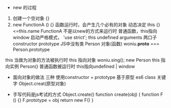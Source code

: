 - new 的过程
1. 创建一个空对象 {}
2. new FunctionA () {}
函数运行时，会产生几个必有的对象
动态决定
this {}<=this.name
FunctionA 不是以new的方式来运行时   普通函数，this指向window
启动严格模式， 'use strict';
this undefined
arguments 
两口子  constructor  prototype
JS中没有类  Person  对象(函数)
woniu.__proto__ === Person.prototype

this 当做为对象的方法被执行时  this  指向对象
woniu.sing();
new Person  this  指向实例
Person()  普通函数被运行时  this指向undefined | window

- 面向对象的做法  三种
  使用constructor + prototype 基于原型
  es6  class  关键字
  Object.creat(原型对象)

- 手写代码是js考试的方式
  Object.create()
  function create(obj) {
    function F () {}
    F.prototype = obj
    return new F()
  }
